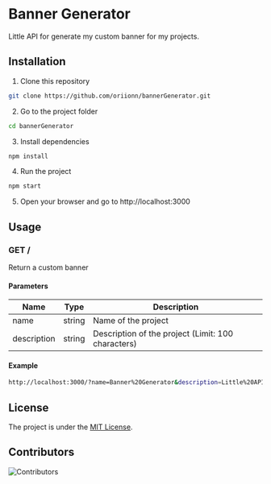 # Banner Generator
Little API for generate my custom banner for my projects.

## Installation
1. Clone this repository
```bash
git clone https://github.com/oriionn/bannerGenerator.git 
```
2. Go to the project folder
```bash
cd bannerGenerator
```
3. Install dependencies
```bash
npm install
```
4. Run the project
```bash
npm start
```
5. Open your browser and go to http://localhost:3000

## Usage
### GET /
Return a custom banner
#### Parameters
| Name | Type | Description                                        |
|------| --- |----------------------------------------------------|
| name | string | Name of the project                                |
| description | string | Description of the project (Limit: 100 characters) |

#### Example
```bash
http://localhost:3000/?name=Banner%20Generator&description=Little%20API%20for%20generate%20my%20custom%20banner%20for%20my%20projects.
```

## License
The project is under the [MIT License](LICENSE).

## Contributors
![Contributors](https://contrib.rocks/image?repo=oriionn/bannerGenerator)